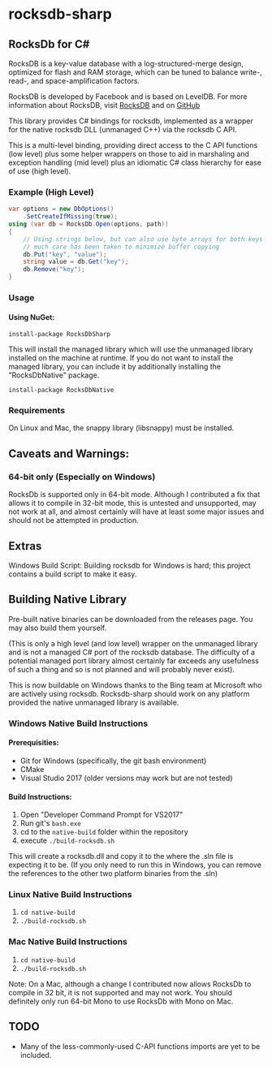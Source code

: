 # rocksdb-sharp

## RocksDb for C# #
RocksDB is a key-value database with a log-structured-merge design, optimized for flash and RAM storage,
which can be tuned to balance write-, read-, and space-amplification factors.

RocksDB is developed by Facebook and is based on LevelDB.
For more information about RocksDB, visit [RocksDB](http://rocksdb.org/) and on [GitHub](https://github.com/facebook/rocksdb)

This library provides C# bindings for rocksdb, implemented as a wrapper for the native rocksdb DLL (unmanaged C++) via the rocksdb C API.

This is a multi-level binding, 
providing direct access to the C API functions (low level) 
plus some helper wrappers on those to aid in marshaling and exception handling (mid level) 
plus an idiomatic C# class hierarchy for ease of use (high level).

### Example (High Level)

```csharp
var options = new DbOptions()
    .SetCreateIfMissing(true);
using (var db = RocksDb.Open(options, path))
{
    // Using strings below, but can also use byte arrays for both keys and values
	// much care has been taken to minimize buffer copying
    db.Put("key", "value");
    string value = db.Get("key");
    db.Remove("key");
}
```
### Usage

#### Using NuGet:

```
install-package RocksDbSharp
```

This will install the managed library which will use the unmanaged library installed on
the machine at runtime.  If you do not want to install the managed library, you can
include it by additionally installing the "RocksDbNative" package.

```
install-package RocksDbNative
```

### Requirements

On Linux and Mac, the snappy library (libsnappy) must be installed.

## Caveats and Warnings:

### 64-bit only (Especially on Windows)
RocksDb is supported only in 64-bit mode. Although I contributed a fix that allows it to compile in 32-bit mode, this is untested and unsupported, may not work at all, and almost certainly will have at least some major issues and should not be attempted in production.

## Extras

Windows Build Script: Building rocksdb for Windows is hard; this project contains a build script to make it easy.

## Building Native Library

Pre-built native binaries can be downloaded from the releases page.  You may also build them yourself.

(This is only a high level (and low level) wrapper on the unmanaged library and is not a managed C# port of the rocksdb database. The difficulty of a potential managed port library almost certainly far exceeds any usefulness of such a thing and so is not planned and will probably never exist).

This is now buildable on Windows thanks to the Bing team at Microsoft who are actively using rocksdb.  Rocksdb-sharp should work on any platform provided the native unmanaged library is available.

### Windows Native Build Instructions

#### Prerequisities:
* Git for Windows (specifically, the git bash environment)
* CMake
* Visual Studio 2017 (older versions may work but are not tested)

#### Build Instructions:
1. Open "Developer Command Prompt for VS2017"
2. Run git's ```bash.exe```
3. cd to the ```native-build``` folder within the repository
4. execute ```./build-rocksdb.sh```

This will create a rocksdb.dll and copy it to the where the .sln file is expecting it to be.  (If you only need to run this in Windows, you can remove the references to the other two platform binaries from the .sln)

### Linux Native Build Instructions

1. ```cd native-build```
2. ```./build-rocksdb.sh```

### Mac Native Build Instructions

1. ```cd native-build```
2. ```./build-rocksdb.sh```

Note: On a Mac, although a change I contributed now allows RocksDb to compile in 32 bit, it is not supported and may not work.  You should definitely only run 64-bit Mono to use RocksDb with Mono on Mac.

## TODO

  * Many of the less-commonly-used C-API functions imports are yet to be included.
  
